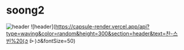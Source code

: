 # soong2
![header](https://capsule-render.vercel.app/api?text=capsule_render&animation=fadeIn)
![header](https://capsule-render.vercel.app/api?type=waving&color=random&height=300&section=header&text=찬-스빈%20(૭ ᐕ)૭&fontSize=50)

